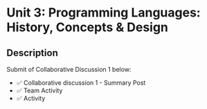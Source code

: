 # Unit 3: Programming Languages: History, Concepts & Design

## Description

Submit of Collaborative Discussion 1 below:
- ✅ Collaborative discussion 1 - Summary Post
- ✅ Team Activity
- ✅ Activity
